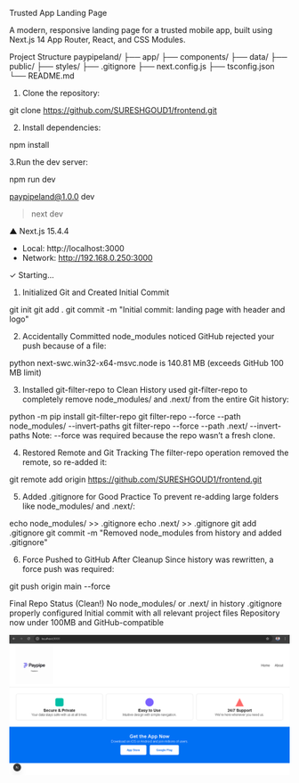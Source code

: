  Trusted App Landing Page

A modern, responsive landing page for a trusted mobile app, 
built using Next.js 14 App Router, React, and CSS Modules.

Project Structure
paypipeland/
├── app/
├── components/
├── data/
├── public/
├── styles/
├── .gitignore
├── next.config.js
├── tsconfig.json
└── README.md


1. Clone the repository:

git clone https://github.com/SURESHGOUD1/frontend.git

2. Install dependencies:

npm install

3.Run the dev server:


npm run dev

 paypipeland@1.0.0 dev
> next dev

   ▲ Next.js 15.4.4
   - Local:        http://localhost:3000
   - Network:      http://192.168.0.250:3000

 ✓ Starting...




1. Initialized Git and Created Initial Commit

git init
git add .
git commit -m "Initial commit: landing page with header and logo"

2. Accidentally Committed node_modules
 noticed GitHub rejected your push because of a file:

python
next-swc.win32-x64-msvc.node is 140.81 MB (exceeds GitHub 100 MB limit)

3. Installed git-filter-repo to Clean History
used git-filter-repo to completely remove node_modules/ and .next/ from the entire Git history:

python -m pip install git-filter-repo
git filter-repo --force --path node_modules/ --invert-paths
git filter-repo --force --path .next/ --invert-paths
 Note: --force was required because the repo wasn’t a fresh clone.

4. Restored Remote and Git Tracking
The filter-repo operation removed the remote, so re-added it:

git remote add origin https://github.com/SURESHGOUD1/frontend.git

5. Added .gitignore for Good Practice
To prevent re-adding large folders like node_modules/ and .next/:

echo node_modules/ >> .gitignore
echo .next/ >> .gitignore
git add .gitignore
git commit -m "Removed node_modules from history and added .gitignore"

6. Force Pushed to GitHub After Cleanup
Since history was rewritten, a force push was required:

git push origin main --force
 
Final Repo Status (Clean!)
No node_modules/ or .next/ in history
.gitignore properly configured
Initial commit with all relevant project files
Repository now under 100MB and GitHub-compatible

![Landing Page Screenshot](./public/landingpage.png)
